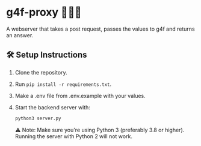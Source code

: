 # g4f-proxy 👩🏿‍💻
A webserver that takes a post request, passes the values to g4f and returns an answer.

## 🛠 Setup Instructions

1. Clone the repository.
2. Run `pip install -r requirements.txt`.
3. Make a .env file from .env.example with your values.
4. Start the backend server with:

   ```bash
   python3 server.py
    ```
    ⚠️ Note: Make sure you're using Python 3 (preferably 3.8 or higher). Running the server with Python 2 will not work.